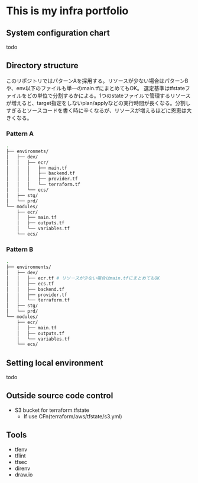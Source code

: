 # This is my infra portfolio

## System configuration chart

todo

## Directory structure

このリポジトリではパターンAを採用する。リソースが少ない場合はパターンBや、env以下のファイルも単一のmain.tfにまとめてもOK。
選定基準はtfstateファイルをどの単位で分割するかによる。1つのstateファイルで管理するリソースが増えると、target指定をしないplan/applyなどの実行時間が長くなる。分割しすぎるとソースコードを書く時に辛くなるが、リソースが増えるほどに恩恵は大きくなる。

### Pattern A

```sh
.
├── environmets/
│   ├── dev/
│   │   ├── ecr/
│   │   │   ├── main.tf
│   │   │   ├── backend.tf
│   │   │   ├── provider.tf
│   │   │   └── terraform.tf
│   │   └── ecs/
│   ├── stg/
│   └── prd/
└── modules/
    ├── ecr/
    │   ├── main.tf
    │   ├── outputs.tf
    │   └── variables.tf
    └── ecs/
```

### Pattern B

```sh
.
├── environments/
│   ├── dev/
│   │   ├── ecr.tf # リソースが少ない場合はmain.tfにまとめてもOK
│   │   ├── ecs.tf
│   │   ├── backend.tf
│   │   ├── provider.tf
│   │   └── terraform.tf
│   ├── stg/
│   └── prd/
└── modules/
    ├── ecr/
    │   ├── main.tf
    │   ├── outputs.tf
    │   └── variables.tf
    └── ecs/
```

## Setting local environment

todo

## Outside source code control

- S3 bucket for terraform.tfstate
  - If use CFn(terraform/aws/tfstate/s3.yml)

## Tools

- tfenv
- tflint
- tfsec
- direnv
- draw.io
